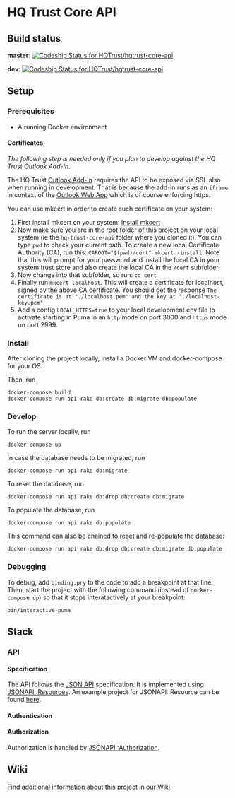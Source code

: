 # HQ Trust Core API

## Build status

**master**: [![Codeship Status for HQTrust/hqtrust-core-api](https://app.codeship.com/projects/c2459e30-e383-0135-bca6-623ae4419be6/status?branch=master)](https://app.codeship.com/projects/268637)

**dev**: [![Codeship Status for HQTrust/hqtrust-core-api](https://app.codeship.com/projects/c2459e30-e383-0135-bca6-623ae4419be6/status?branch=dev)](https://app.codeship.com/projects/268637)

## Setup

### Prerequisites
* A running Docker environment

#### Certificates
*The following step is needed only if you plan to develop against the HQ Trust Outlook Add-In.*

The HQ Trust [Outlook Add-in](https://github.com/HQTrust/hq-outlook-addin) requires the API to be exposed via SSL also when running in development. That is because the add-in runs as an `iframe` in context of the [Outlook Web App](https://outlook.live.com) which is of course enforcing https.

You can use mkcert in order to create such certificate on your system:

  1. First install mkcert on your system: [Install mkcert](https://github.com/FiloSottile/mkcert#installation)
  2. Now make sure you are in the root folder of this project on your local system (ie the `hq-trust-core-api` folder where you cloned it). You can type `pwd` to check your current path. To create a new local Certificate Authority (CA), run this: `CAROOT="$(pwd)/cert" mkcert -install`. 
  Note that this will prompt for your password and install the local CA in your system trust store and also create the local CA in the `/cert` subfolder.
  4. Now change into that subfolder, so run: `cd cert`
  5. Finally run `mkcert localhost`. This will create a certificate for localhost, signed by the above CA certificate. You should get the response `The certificate is at "./localhost.pem" and the key at "./localhost-key.pem"`
  6. Add a config `LOCAL_HTTPS=true` to your local development.env file to activate starting in Puma in an `http` mode on port 3000 and `https` mode on port 2999.

### Install
After cloning the project locally, install a Docker VM and docker-compose for your OS.

Then, run
```
docker-compose build
docker-compose run api rake db:create db:migrate db:populate
```

### Develop
To run the server locally, run
```
docker-compose up
```

In case the database needs to be migrated, run
```
docker-compose run api rake db:migrate
```

To reset the database, run
```
docker-compose run api rake db:drop db:create db:migrate
```

To populate the database, run
```
docker-compose run api rake db:populate
```

This command can also be chained to reset and re-populate the database:
```
docker-compose run api rake db:drop db:create db:migrate db:populate
```

### Debugging

To debug, add `binding.pry` to the code to add a breakpoint at that line.
Then, start the project with the following command (instead of `docker-compose up`) so that it stops interatactively at your breakpoint:
```
bin/interactive-puma
```

## Stack

### API

#### Specification
The API follows the [JSON API](http://jsonapi.org/) specification. It is implemented using [JSONAPI::Resources](http://jsonapi-resources.com/). An example project for JSONAPI::Resource can be found [here](https://github.com/cerebris/peeps).

#### Authentication


#### Authorization
Authorization is handled by [JSONAPI::Authorization](https://github.com/venuu/jsonapi-authorization).

## Wiki

Find additional information about this project in our [Wiki](https://github.com/HQTrust/hqtrust-core-api/wiki).
